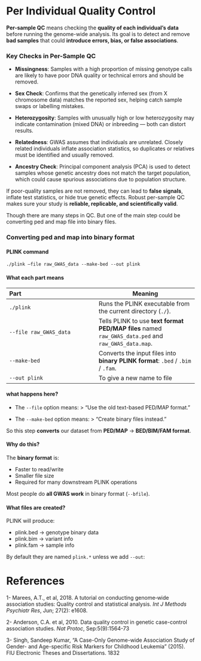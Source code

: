 # Per Individual Quality Control

**Per-sample QC** means checking the **quality of each individual’s
data** before running the genome-wide analysis. Its goal is to detect
and remove **bad samples** that could **introduce errors, bias, or false
associations**.

### Key Checks in Per-Sample QC

-   **Missingness**: Samples with a high proportion of missing genotype
    calls are likely to have poor DNA quality or technical errors and
    should be removed.

-   **Sex Check**: Confirms that the genetically inferred sex (from X
    chromosome data) matches the reported sex, helping catch sample
    swaps or labelling mistakes.

-   **Heterozygosity**: Samples with unusually high or low
    heterozygosity may indicate contamination (mixed DNA) or inbreeding
    — both can distort results.

-   **Relatedness**: GWAS assumes that individuals are unrelated.
    Closely related individuals inflate association statistics, so
    duplicates or relatives must be identified and usually removed.

-   **Ancestry Check**: Principal component analysis (PCA) is used to
    detect samples whose genetic ancestry does not match the target
    population, which could cause spurious associations due to
    population structure.

If poor-quality samples are not removed, they can lead to **false
signals**, inflate test statistics, or hide true genetic effects. Robust
per-sample QC makes sure your study is **reliable, replicable, and
scientifically valid**.

Though there are many steps in QC. But one of the main step could be
converting ped and map file into binary files.

### Converting ped and map into binary format

#### PLINK command

    ./plink –file raw_GWAS_data --make-bed --out plink

#### What each part means

<table>
<colgroup>
<col style="width: 47%" />
<col style="width: 52%" />
</colgroup>
<thead>
<tr>
<th style="text-align: left;">Part</th>
<th>Meaning</th>
</tr>
</thead>
<tbody>
<tr>
<td style="text-align: left;"><code>./plink</code></td>
<td>Runs the PLINK executable from the current directory
(<code>./</code>).</td>
</tr>
<tr>
<td style="text-align: left;"><code>--file raw_GWAS_data</code></td>
<td>Tells PLINK to use <strong>text format PED/MAP files</strong> named
<code>raw_GWAS_data.ped</code> and <code>raw_GWAS_data.map</code>.</td>
</tr>
<tr>
<td style="text-align: left;"><code>--make-bed</code></td>
<td>Converts the input files into <strong>binary PLINK format</strong>:
<code>.bed</code> / <code>.bim</code> / <code>.fam</code>.</td>
</tr>
<tr>
<td style="text-align: left;"><code>--out plink</code></td>
<td>To give a new name to file</td>
</tr>
</tbody>
</table>

#### what happens here?

-   The `--file` option means: &gt; “Use the old text-based PED/MAP
    format.”

-   The `--make-bed` option means: &gt; “Create binary files instead.”

So this step **converts** our dataset from **PED/MAP** → **BED/BIM/FAM
format**.

#### Why do this?

The **binary format** is:

-   Faster to read/write
-   Smaller file size
-   Required for many downstream PLINK operations

Most people do **all GWAS work** in binary format (`--bfile`).

#### What files are created?

PLINK will produce:

-   plink.bed → genotype binary data
-   plink.bim → variant info
-   plink.fam → sample info

By default they are named `plink.*` unless we add `--out`:

# References

1- Marees, A.T., et al, 2018. A tutorial on conducting genome‐wide
association studies: Quality control and statistical analysis. *Int J
Methods Psychiatr Res*, Jun; 27(2): e1608.

2- Anderson, C.A. et al, 2010. Data quality control in genetic
case-control association studies. *Nat Protoc*, Sep:5(9):1564-73

3- Singh, Sandeep Kumar, “A Case-Only Genome-wide Association Study of
Gender- and Age-specific Risk Markers for Childhood Leukemia” (2015).
FIU Electronic Theses and Dissertations. 1832
